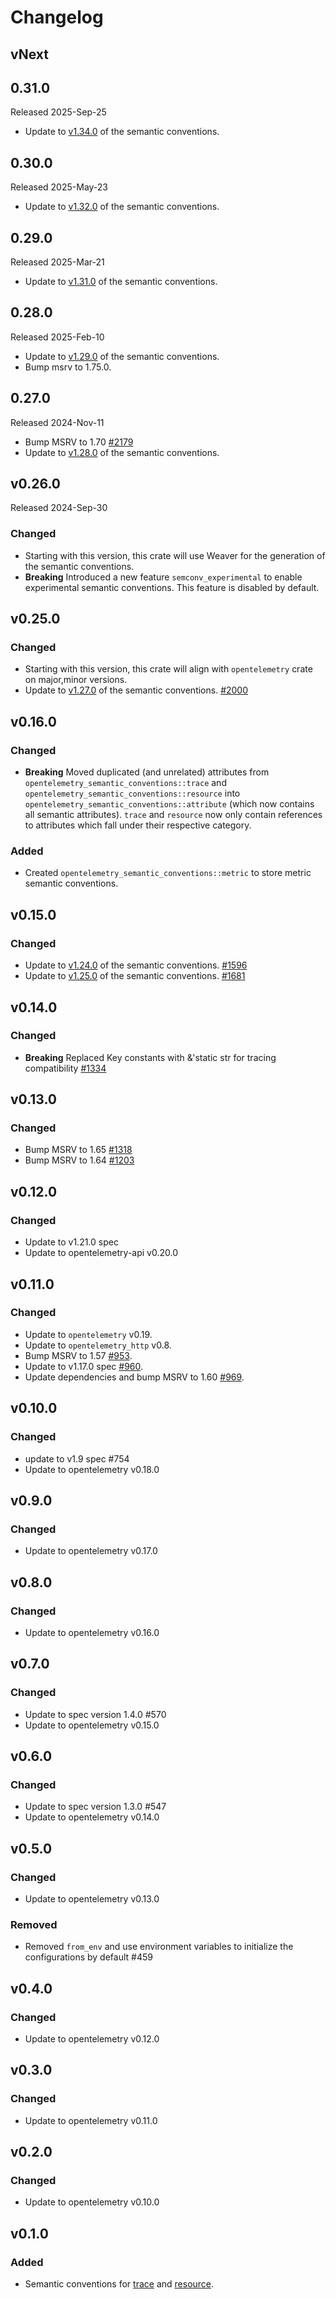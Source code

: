 # Changelog

## vNext

## 0.31.0

Released 2025-Sep-25

- Update to [v1.34.0](https://github.com/open-telemetry/semantic-conventions/releases/tag/v1.34.0) of the semantic conventions.

## 0.30.0

Released 2025-May-23

- Update to [v1.32.0](https://github.com/open-telemetry/semantic-conventions/releases/tag/v1.32.0) of the semantic conventions.

## 0.29.0

Released 2025-Mar-21

- Update to [v1.31.0](https://github.com/open-telemetry/semantic-conventions/releases/tag/v1.31.0) of the semantic conventions.

## 0.28.0

Released 2025-Feb-10

- Update to [v1.29.0](https://github.com/open-telemetry/semantic-conventions/releases/tag/v1.29.0) of the semantic conventions.
- Bump msrv to 1.75.0.

## 0.27.0

Released 2024-Nov-11

- Bump MSRV to 1.70 [#2179](https://github.com/open-telemetry/opentelemetry-rust/pull/2179)
- Update to [v1.28.0](https://github.com/open-telemetry/semantic-conventions/releases/tag/v1.28.0) of the semantic conventions.

## v0.26.0
Released 2024-Sep-30

### Changed

- Starting with this version, this crate will use Weaver for the generation of
  the semantic conventions.
- **Breaking** Introduced a new feature `semconv_experimental` to enable experimental semantic conventions.
  This feature is disabled by default.

## v0.25.0
### Changed

- Starting with this version, this crate will align with `opentelemetry` crate
  on major,minor versions.
- Update to [v1.27.0](https://github.com/open-telemetry/semantic-conventions/releases/tag/v1.27.0) of the semantic conventions.
  [#2000](https://github.com/open-telemetry/opentelemetry-rust/pull/2000)

## v0.16.0
### Changed

- **Breaking** Moved duplicated (and unrelated) attributes from `opentelemetry_semantic_conventions::trace` and `opentelemetry_semantic_conventions::resource` into `opentelemetry_semantic_conventions::attribute` (which now contains all semantic attributes). `trace` and `resource` now only contain references to attributes which fall under their respective category.

### Added

- Created `opentelemetry_semantic_conventions::metric` to store metric semantic conventions.

## v0.15.0

### Changed

- Update to [v1.24.0](https://github.com/open-telemetry/semantic-conventions/releases/tag/v1.24.0) of the semantic conventions.
  [#1596](https://github.com/open-telemetry/opentelemetry-rust/pull/1596)
- Update to [v1.25.0](https://github.com/open-telemetry/semantic-conventions/releases/tag/v1.25.0) of the semantic conventions.
  [#1681](https://github.com/open-telemetry/opentelemetry-rust/pull/1681)

## v0.14.0

### Changed

- **Breaking** Replaced Key constants with &'static str for tracing compatibility
  [#1334](https://github.com/open-telemetry/opentelemetry-rust/pull/1334)

## v0.13.0

### Changed

- Bump MSRV to 1.65 [#1318](https://github.com/open-telemetry/opentelemetry-rust/pull/1318)
- Bump MSRV to 1.64 [#1203](https://github.com/open-telemetry/opentelemetry-rust/pull/1203)

## v0.12.0

### Changed

- Update to v1.21.0 spec
- Update to opentelemetry-api v0.20.0

## v0.11.0

### Changed
- Update to `opentelemetry` v0.19.
- Update to `opentelemetry_http` v0.8.
- Bump MSRV to 1.57 [#953](https://github.com/open-telemetry/opentelemetry-rust/pull/953).
- Update to v1.17.0 spec [#960](https://github.com/open-telemetry/opentelemetry-rust/pull/960).
- Update dependencies and bump MSRV to 1.60 [#969](https://github.com/open-telemetry/opentelemetry-rust/pull/969).

## v0.10.0

### Changed

- update to v1.9 spec #754
- Update to opentelemetry v0.18.0

## v0.9.0

### Changed

- Update to opentelemetry v0.17.0

## v0.8.0

### Changed

- Update to opentelemetry v0.16.0

## v0.7.0

### Changed

- Update to spec version 1.4.0 #570
- Update to opentelemetry v0.15.0

## v0.6.0

### Changed

- Update to spec version 1.3.0 #547
- Update to opentelemetry v0.14.0

## v0.5.0

### Changed
- Update to opentelemetry v0.13.0

### Removed
- Removed `from_env` and use environment variables to initialize the configurations by default #459

## v0.4.0

### Changed
- Update to opentelemetry v0.12.0

## v0.3.0

### Changed

- Update to opentelemetry v0.11.0

## v0.2.0

### Changed

- Update to opentelemetry v0.10.0

## v0.1.0

### Added

- Semantic conventions for [trace](https://github.com/open-telemetry/opentelemetry-specification/tree/master/specification/trace/semantic_conventions) and [resource](https://github.com/open-telemetry/opentelemetry-specification/tree/master/specification/resource/semantic_conventions).
